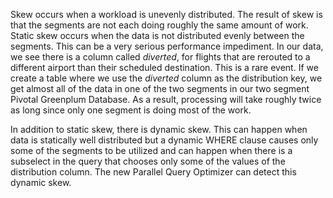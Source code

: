 Skew occurs when a workload is unevenly distributed. The result of skew is that the segments are not each doing roughly the same amount of work.  Static skew occurs when the data is not distributed evenly between the segments.  This can be a very serious performance impediment.  In our data, we see there is a column called *diverted*, for flights that are rerouted to a different airport than their scheduled destination. This is a rare event. If we create a table where we use the *diverted* column as the distribution key, we get almost all of the data in one of the two segments in our two segment Pivotal Greenplum Database. As a result, processing will take roughly twice as long since only one segment is doing most of the work.  

In addition to static skew, there is dynamic skew.  This can happen when data is statically well distributed but a dynamic WHERE clause causes only some of the segments to be utilized and can happen when there is a subselect in the query that chooses only some of the values of the distribution column.  The new Parallel Query Optimizer can detect this dynamic skew.

